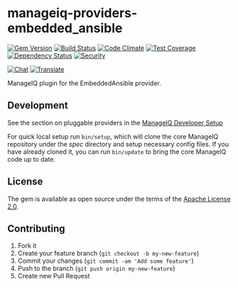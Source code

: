 # manageiq-providers-embedded_ansible

[![Gem Version](https://badge.fury.io/rb/manageiq-providers-embedded_ansible.svg)](http://badge.fury.io/rb/manageiq-providers-embedded_ansible)
[![Build Status](https://travis-ci.org/ManageIQ/manageiq-providers-embedded_ansible.svg)](https://travis-ci.org/ManageIQ/manageiq-providers-embedded_ansible)
[![Code Climate](https://codeclimate.com/github/ManageIQ/manageiq-providers-embedded_ansible.svg)](https://codeclimate.com/github/ManageIQ/manageiq-providers-embedded_ansible)
[![Test Coverage](https://codeclimate.com/github/ManageIQ/manageiq-providers-embedded_ansible/badges/coverage.svg)](https://codeclimate.com/github/ManageIQ/manageiq-providers-embedded_ansible/coverage)
[![Dependency Status](https://gemnasium.com/ManageIQ/manageiq-providers-embedded_ansible.svg)](https://gemnasium.com/ManageIQ/manageiq-providers-embedded_ansible)
[![Security](https://hakiri.io/github/ManageIQ/manageiq-providers-embedded_ansible/master.svg)](https://hakiri.io/github/ManageIQ/manageiq-providers-embedded_ansible/master)

[![Chat](https://badges.gitter.im/Join%20Chat.svg)](https://gitter.im/ManageIQ/manageiq-providers-embedded_ansible?utm_source=badge&utm_medium=badge&utm_campaign=pr-badge&utm_content=badge)
[![Translate](https://img.shields.io/badge/translate-zanata-blue.svg)](https://translate.zanata.org/zanata/project/view/manageiq-providers-embedded_ansible)

ManageIQ plugin for the EmbeddedAnsible provider.

## Development

See the section on pluggable providers in the [ManageIQ Developer Setup](http://manageiq.org/docs/guides/developer_setup)

For quick local setup run `bin/setup`, which will clone the core ManageIQ repository under the *spec* directory and setup necessary config files. If you have already cloned it, you can run `bin/update` to bring the core ManageIQ code up to date.

## License

The gem is available as open source under the terms of the [Apache License 2.0](http://www.apache.org/licenses/LICENSE-2.0).

## Contributing

1. Fork it
2. Create your feature branch (`git checkout -b my-new-feature`)
3. Commit your changes (`git commit -am 'Add some feature'`)
4. Push to the branch (`git push origin my-new-feature`)
5. Create new Pull Request
